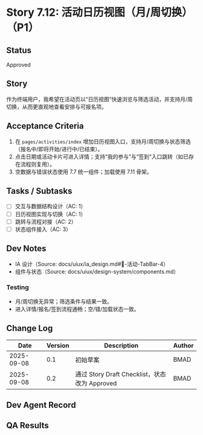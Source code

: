 # Story 7.12: 活动日历视图（月/周切换）（P1）

## Status
Approved

## Story
作为终端用户，我希望在活动页以“日历视图”快速浏览与筛选活动，并支持月/周切换，从而更直观地查看安排与可报名项。

## Acceptance Criteria
1. 在 `pages/activities/index` 增加日历视图入口，支持月/周切换与状态筛选（报名中/即将开始/进行中/已结束）。
2. 点击日期或活动卡片可进入详情；支持“我的参与”与“签到”入口跳转（如已存在流程则复用）。
3. 空数据与错误状态使用 7.7 统一组件；加载使用 7.11 骨架。

## Tasks / Subtasks
- [ ] 交互与数据结构设计（AC: 1）
- [ ] 日历视图实现与切换（AC: 1）
- [ ] 跳转与流程对接（AC: 2）
- [ ] 状态组件接入（AC: 3）

## Dev Notes
- IA 设计（Source: docs/uiux/ia_design.md#📅-活动-TabBar-4）
- 组件与状态（Source: docs/uiux/design-system/components.md）

### Testing
- 月/周切换无异常；筛选条件与结果一致。
- 进入详情/报名/签到流程通畅；空/错/加载状态一致。

## Change Log
| Date       | Version | Description                                  | Author |
|------------|---------|----------------------------------------------|--------|
| 2025-09-08 | 0.1     | 初始草案                                     | BMAD   |
| 2025-09-08 | 0.2     | 通过 Story Draft Checklist，状态改为 Approved | BMAD   |

## Dev Agent Record

## QA Results
